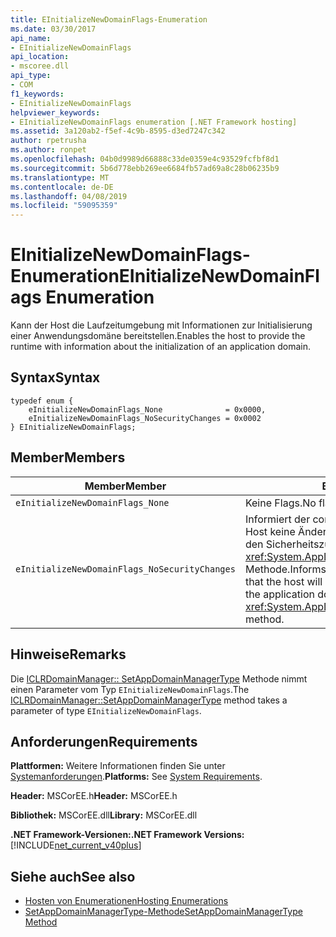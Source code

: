 ```yaml
---
title: EInitializeNewDomainFlags-Enumeration
ms.date: 03/30/2017
api_name:
- EInitializeNewDomainFlags
api_location:
- mscoree.dll
api_type:
- COM
f1_keywords:
- EInitializeNewDomainFlags
helpviewer_keywords:
- EInitializeNewDomainFlags enumeration [.NET Framework hosting]
ms.assetid: 3a120ab2-f5ef-4c9b-8595-d3ed7247c342
author: rpetrusha
ms.author: ronpet
ms.openlocfilehash: 04b0d9989d66888c33de0359e4c93529fcfbf8d1
ms.sourcegitcommit: 5b6d778ebb269ee6684fb57ad69a8c28b06235b9
ms.translationtype: MT
ms.contentlocale: de-DE
ms.lasthandoff: 04/08/2019
ms.locfileid: "59095359"
---
```

# <a name="einitializenewdomainflags-enumeration"></a><span data-ttu-id="4b908-102">EInitializeNewDomainFlags-Enumeration</span><span class="sxs-lookup"><span data-stu-id="4b908-102">EInitializeNewDomainFlags Enumeration</span></span>
<span data-ttu-id="4b908-103">Kann der Host die Laufzeitumgebung mit Informationen zur Initialisierung einer Anwendungsdomäne bereitstellen.</span><span class="sxs-lookup"><span data-stu-id="4b908-103">Enables the host to provide the runtime with information about the initialization of an application domain.</span></span>  
  
## <a name="syntax"></a><span data-ttu-id="4b908-104">Syntax</span><span class="sxs-lookup"><span data-stu-id="4b908-104">Syntax</span></span>  
  
```  
typedef enum {  
    eInitializeNewDomainFlags_None              = 0x0000,  
    eInitializeNewDomainFlags_NoSecurityChanges = 0x0002  
} EInitializeNewDomainFlags;  
```  
  
## <a name="members"></a><span data-ttu-id="4b908-105">Member</span><span class="sxs-lookup"><span data-stu-id="4b908-105">Members</span></span>  
  
|<span data-ttu-id="4b908-106">Member</span><span class="sxs-lookup"><span data-stu-id="4b908-106">Member</span></span>|<span data-ttu-id="4b908-107">Beschreibung</span><span class="sxs-lookup"><span data-stu-id="4b908-107">Description</span></span>|  
|------------|-----------------|  
|`eInitializeNewDomainFlags_None`|<span data-ttu-id="4b908-108">Keine Flags.</span><span class="sxs-lookup"><span data-stu-id="4b908-108">No flags.</span></span>|  
|`eInitializeNewDomainFlags_NoSecurityChanges`|<span data-ttu-id="4b908-109">Informiert der common Language Runtime (CLR), dass der Host keine Änderungen an die Anwendungsdomäne, in den Sicherheitszustand vornehmen, wird die <xref:System.AppDomainManager.InitializeNewDomain%2A> Methode.</span><span class="sxs-lookup"><span data-stu-id="4b908-109">Informs the common language runtime (CLR) that the host will not make changes to the security state of the application domain in the <xref:System.AppDomainManager.InitializeNewDomain%2A> method.</span></span>|  
  
## <a name="remarks"></a><span data-ttu-id="4b908-110">Hinweise</span><span class="sxs-lookup"><span data-stu-id="4b908-110">Remarks</span></span>  
 <span data-ttu-id="4b908-111">Die [ICLRDomainManager:: SetAppDomainManagerType](../../../../docs/framework/unmanaged-api/hosting/iclrdomainmanager-setappdomainmanagertype-method.md) Methode nimmt einen Parameter vom Typ `EInitializeNewDomainFlags`.</span><span class="sxs-lookup"><span data-stu-id="4b908-111">The [ICLRDomainManager::SetAppDomainManagerType](../../../../docs/framework/unmanaged-api/hosting/iclrdomainmanager-setappdomainmanagertype-method.md) method takes a parameter of type `EInitializeNewDomainFlags`.</span></span>  
  
## <a name="requirements"></a><span data-ttu-id="4b908-112">Anforderungen</span><span class="sxs-lookup"><span data-stu-id="4b908-112">Requirements</span></span>  
 <span data-ttu-id="4b908-113">**Plattformen:** Weitere Informationen finden Sie unter [Systemanforderungen](../../../../docs/framework/get-started/system-requirements.md).</span><span class="sxs-lookup"><span data-stu-id="4b908-113">**Platforms:** See [System Requirements](../../../../docs/framework/get-started/system-requirements.md).</span></span>  
  
 <span data-ttu-id="4b908-114">**Header:** MSCorEE.h</span><span class="sxs-lookup"><span data-stu-id="4b908-114">**Header:** MSCorEE.h</span></span>  
  
 <span data-ttu-id="4b908-115">**Bibliothek:** MSCorEE.dll</span><span class="sxs-lookup"><span data-stu-id="4b908-115">**Library:** MSCorEE.dll</span></span>  
  
 **<span data-ttu-id="4b908-116">.NET Framework-Versionen:</span><span class="sxs-lookup"><span data-stu-id="4b908-116">.NET Framework Versions:</span></span>** [!INCLUDE[net_current_v40plus](../../../../includes/net-current-v40plus-md.md)]  
  
## <a name="see-also"></a><span data-ttu-id="4b908-117">Siehe auch</span><span class="sxs-lookup"><span data-stu-id="4b908-117">See also</span></span>

- [<span data-ttu-id="4b908-118">Hosten von Enumerationen</span><span class="sxs-lookup"><span data-stu-id="4b908-118">Hosting Enumerations</span></span>](../../../../docs/framework/unmanaged-api/hosting/hosting-enumerations.md)
- [<span data-ttu-id="4b908-119">SetAppDomainManagerType-Methode</span><span class="sxs-lookup"><span data-stu-id="4b908-119">SetAppDomainManagerType Method</span></span>](../../../../docs/framework/unmanaged-api/hosting/iclrdomainmanager-setappdomainmanagertype-method.md)
